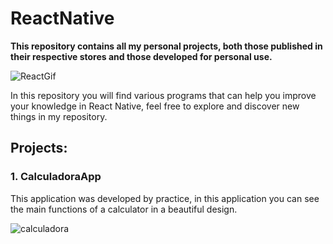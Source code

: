 # ReactNative

**This repository contains all my personal projects, both those published in their respective stores and those developed for personal use.**
 
![ReactGif](https://user-images.githubusercontent.com/70008618/131258944-e428cd48-6fb8-438c-9be3-81e33ed35a0f.gif)

In this repository you will find various programs that can help you improve your knowledge in React Native, feel free to explore and discover new things in my repository.

## Projects:

### 1. CalculadoraApp

This application was developed by practice, in this application you can see the main functions of a calculator in a beautiful design.

![calculadora](https://user-images.githubusercontent.com/70008618/131259299-85ae0378-bc17-4c97-be10-1ff704ebbcf7.jpg)

